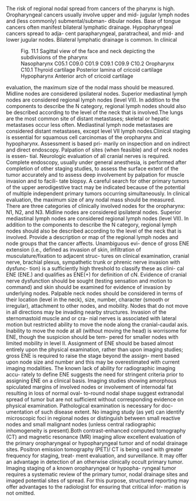 The risk of regional nodal spread from cancers of the pharynx
is high. Oropharyngeal cancers usually involve upper and mid-
jugular lymph nodes and (less commonly) submental/subman-
dibular nodes. Base of tongue cancers often manifest bilateral
lymphatic drainage. Hypopharyngeal cancers spread to adja-
cent parapharyngeal, paratracheal, and mid- and lower jugular
nodes. Bilateral lymphatic drainage is common. In clinical  
<figure>
<figcaption>Fig. 11.1 Sagittal view of the face and neck depicting
the subdivisions of the pharynx</figcaption>  
Nasopharynx  
C05.1  
C09.0  
C01.9  
C09.1  
C09.9  
C10.2  
Oropharynx  
C10.1  
Thyroid cartilage
Posterior lamina of
cricoid cartilage  
Hypopharynx  
Anterior arch of
cricoid cartilage  
</figure>  
<!-- PageNumber="11" -->
<!-- PageBreak -->  
<!-- PageNumber="126" -->
<!-- PageHeader="American Joint Committee on Cancer . 2017" -->  
evaluation, the maximum size of the nodal mass should be
measured. Midline nodes are considered ipsilateral nodes.
Superior mediastinal lymph nodes are considered regional
lymph nodes (level VII). In addition to the components to
describe the N category, regional lymph nodes should also be
described according to the level of the neck that is involved.The lungs are the most common site of distant metastases;
skeletal or hepatic metastases occur less often. Mediastinal
lymph node metastases are considered distant metastases,
except level VII lymph nodes.Clinical staging is essential for squamous cell carcinomas of
the oropharynx and hypopharynx. Assessment is based pri-
marily on inspection and on indirect and direct endoscopy.
Palpation of sites (when feasible) and of neck nodes is essen-
tial. Neurologic evaluation of all cranial nerves is required.
Complete endoscopy, usually under general anesthesia, is
performed after completion of other staging studies, to assess
the surface extent of the tumor accurately and to assess deep
involvement by palpation for muscle invasion and to facili-
tate biopsy. A careful search for other primary tumors of the
upper aerodigestive tract may be indicated because of the
potential of multiple independent primary tumors occurring
simultaneously.  
In clinical evaluation, the maximum size of any nodal
mass should be measured. There are three categories of
clinically involved nodes for the oropharynx: N1, N2, and
N3. Midline nodes are considered ipsilateral nodes. Superior
mediastinal lymph nodes are considered regional lymph
nodes (level VII). In addition to the components to describe
the N category, regional lymph nodes should also be
described according to the level of the neck that is involved.
Provide a description or map of the regional lymph nodes
and node groups that the cancer affects. Unambiguous evi-
dence of gross ENE extension (i.e., defined as invasion of
skin, infiltration of musculature/fixation to adjacent struc-
tures on clinical examination, cranial nerve, brachial plexus,
sympathetic trunk or phrenic nerve invasion with dysfunc-
tion) is a sufficiently high threshold to classify these as clini-
cal ENE (ENE.) and qualifies as ENE(+) for definition of cN.  
Evidence of cranial nerve dysfunction should be sought
(testing sensation and motion to command) and skin should
be examined for evidence of invasion by underlying nodes.
Palpable neck nodes should be considered in terms of their
location (level in the neck), size, number, character (smooth  
or irregular), attachment to other nodes, and mobility. Nodes
that do not move in all directions may be invading nearby
structures. Invasion of the sternomastoid muscle and or cra-
nial nerves is associated with lateral motion but restricted
ability to move the node along the cranial-caudal axis.
Inability to move the node at all (without moving the head) is
worrisome for ENE, though the suspicion should be tem-
pered for smaller nodes with limited mobility in level
II. Assignment of ENE should be based almost entirely upon
the physical examination, rather than upon imaging studies;
gross ENE is required to raise the stage beyond the assign-
ment based upon node size and number and this may be
overestimated with current imaging modalities.  
The known lack of ability for radiographic imaging accu-
rately to define ENE suggests the need for stringent criteria
prior to assigning ENE on a clinical basis. Imaging studies
showing amorphous spiculated margins of involved nodes or
involvement of internodal fat resulting in loss of normal oval-
to-round nodal shape suggest extranodal spread of tumor but
are not sufficient without corresponding evidence on physical
examination. Pathological examination is necessary for doc-
umentation of such disease extent. No imaging study (as yet)
can identify microscopic foci in regional nodes or distinguish
between small reactive nodes and small malignant nodes
(unless central radiographic inhomogeneity is present).Both contrast-enhanced computed tomography (CT) and
magnetic resonance (MR) imaging allow excellent evaluation
of the primary oropharyngeal or hypopharyngeal tumor and
of nodal drainage sites. Positron emission tomography (PET)/
CT is being used with greater frequency for staging, treat-
ment evaluation, and surveillance. It may offer an advantage
in detection of an otherwise clinically occult primary tumor.  
Imaging staging of a known oropharyngeal or hypopha-
ryngeal tumor requires a systematic review of the primary
tumor, nodal drainage sites and imaged potential sites of
spread. For this purpose, structured reporting may offer
advantages to the radiologist for ensuring that critical infor-
mation is not omitted.